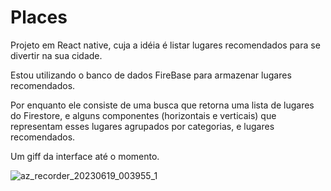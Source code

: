 # Places

Projeto em React native, cuja a idéia é listar lugares recomendados para se divertir na sua cidade.

Estou utilizando o banco de dados FireBase para armazenar lugares recomendados.

Por enquanto ele consiste de uma busca que retorna uma lista de lugares do Firestore,
e alguns componentes (horizontais e verticais) que representam esses lugares agrupados por categorias,
e lugares recomendados.

Um giff da interface até o momento.

![az_recorder_20230619_003955_1](https://github.com/lucasabreu1/places/assets/12264080/34b9542a-1748-4118-aeb1-3583f01b1b49)
